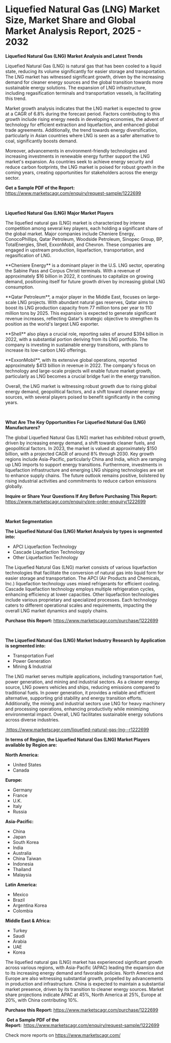 <p><h1>Liquefied Natural Gas (LNG) Market Size, Market Share and Global Market Analysis Report, 2025 - 2032</h1></p><p><strong>Liquefied Natural Gas (LNG) Market Analysis and Latest Trends</strong></p>
<p><p>Liquefied Natural Gas (LNG) is natural gas that has been cooled to a liquid state, reducing its volume significantly for easier storage and transportation. The LNG market has witnessed significant growth, driven by the increasing demand for cleaner energy sources and the global transition towards more sustainable energy solutions. The expansion of LNG infrastructure, including regasification terminals and transportation vessels, is facilitating this trend.</p><p>Market growth analysis indicates that the LNG market is expected to grow at a CAGR of 6.8% during the forecast period. Factors contributing to this growth include rising energy needs in developing economies, the advent of technology for efficient extraction and liquefaction, and enhanced global trade agreements. Additionally, the trend towards energy diversification, particularly in Asian countries where LNG is seen as a safer alternative to coal, significantly boosts demand.</p><p>Moreover, advancements in environment-friendly technologies and increasing investments in renewable energy further support the LNG market's expansion. As countries seek to achieve energy security and reduce carbon footprints, the LNG market is poised for robust growth in the coming years, creating opportunities for stakeholders across the energy sector.</p></p>
<p><strong>Get a Sample PDF of the Report:&nbsp;</strong> <a href="https://www.marketscagr.com/enquiry/request-sample/1222699?utm_campaign=1848&utm_medium=2&utm_source=Github&utm_content=ia&utm_term=05022025&utm_id=liquefied-natural-gas-lng">https://www.marketscagr.com/enquiry/request-sample/1222699</a></p>
<p>&nbsp;</p>
<p><strong>Liquefied Natural Gas (LNG) Major Market Players</strong></p>
<p><p>The liquefied natural gas (LNG) market is characterized by intense competition among several key players, each holding a significant share of the global market. Major companies include Cheniere Energy, ConocoPhillips, Qatar Petroleum, Woodside Petroleum, Sinopec Group, BP, TotalEnergies, Shell, ExxonMobil, and Chevron. These companies are engaged in upstream production, liquefaction, transportation, and regasification of LNG.</p><p>**Cheniere Energy** is a dominant player in the U.S. LNG sector, operating the Sabine Pass and Corpus Christi terminals. With a revenue of approximately $16 billion in 2022, it continues to capitalize on growing demand, positioning itself for future growth driven by increasing global LNG consumption.</p><p>**Qatar Petroleum**, a major player in the Middle East, focuses on large-scale LNG projects. With abundant natural gas reserves, Qatar aims to boost its LNG production capacity from 77 million tons per year to 110 million tons by 2025. This expansion is expected to generate significant revenue increases, reflecting Qatar's strategic objective to strengthen its position as the world's largest LNG exporter.</p><p>**Shell** also plays a crucial role, reporting sales of around $394 billion in 2022, with a substantial portion deriving from its LNG portfolio. The company is investing in sustainable energy transitions, with plans to increase its low-carbon LNG offerings.</p><p>**ExxonMobil**, with its extensive global operations, reported approximately $413 billion in revenue in 2022. The company's focus on technology and large-scale projects will enable future market growth, particularly as LNG becomes a crucial bridge fuel in the energy transition.</p><p>Overall, the LNG market is witnessing robust growth due to rising global energy demand, geopolitical factors, and a shift toward cleaner energy sources, with several players poised to benefit significantly in the coming years.</p></p>
<p>&nbsp;</p>
<p><strong>What Are The Key Opportunities For Liquefied Natural Gas (LNG) Manufacturers?</strong></p>
<p><p>The global Liquefied Natural Gas (LNG) market has exhibited robust growth, driven by increasing energy demand, a shift towards cleaner fuels, and geopolitical factors. In 2023, the market is valued at approximately $150 billion, with a projected CAGR of around 8% through 2030. Key growth regions include Asia-Pacific, particularly China and India, which are ramping up LNG imports to support energy transitions. Furthermore, investments in liquefaction infrastructure and emerging LNG shipping technologies are set to enhance supply chains. The future outlook remains positive, bolstered by rising industrial activities and commitments to reduce carbon emissions globally.</p></p>
<p><strong>Inquire or Share Your Questions If Any Before Purchasing This Report:</strong> <a href="https://www.marketscagr.com/enquiry/pre-order-enquiry/1222699?utm_campaign=1848&utm_medium=2&utm_source=Github&utm_content=ia&utm_term=05022025&utm_id=liquefied-natural-gas-lng">https://www.marketscagr.com/enquiry/pre-order-enquiry/1222699</a></p>
<p>&nbsp;</p>
<p><strong>Market Segmentation</strong></p>
<p><strong>The Liquefied Natural Gas (LNG) Market Analysis by types is segmented into:</strong></p>
<p><ul><li>APCI Liquefaction Technology</li><li>Cascade Liquefaction Technology</li><li>Other Liquefaction Technology</li></ul></p>
<p><p>The Liquefied Natural Gas (LNG) market consists of various liquefaction technologies that facilitate the conversion of natural gas into liquid form for easier storage and transportation. The APCI (Air Products and Chemicals, Inc.) liquefaction technology uses mixed refrigerants for efficient cooling. Cascade liquefaction technology employs multiple refrigeration cycles, enhancing efficiency at lower capacities. Other liquefaction technologies include various proprietary and specialized processes. Each technology caters to different operational scales and requirements, impacting the overall LNG market dynamics and supply chains.</p></p>
<p><strong>Purchase this Report:&nbsp;</strong><a href="https://www.marketscagr.com/purchase/1222699?utm_campaign=1848&utm_medium=2&utm_source=Github&utm_content=ia&utm_term=05022025&utm_id=liquefied-natural-gas-lng">https://www.marketscagr.com/purchase/1222699</a></p>
<p>&nbsp;</p>
<p><strong>The Liquefied Natural Gas (LNG) Market Industry Research by Application is segmented into:</strong></p>
<p><ul><li>Transportation Fuel</li><li>Power Generation</li><li>Mining & Industrial</li></ul></p>
<p><p>The LNG market serves multiple applications, including transportation fuel, power generation, and mining and industrial sectors. As a cleaner energy source, LNG powers vehicles and ships, reducing emissions compared to traditional fuels. In power generation, it provides a reliable and efficient alternative, supporting grid stability and energy transition efforts. Additionally, the mining and industrial sectors use LNG for heavy machinery and processing operations, enhancing productivity while minimizing environmental impact. Overall, LNG facilitates sustainable energy solutions across diverse industries.</p></p>
<p><a href="https://www.marketscagr.com/liquefied-natural-gas-lng--r1222699?utm_campaign=1848&utm_medium=2&utm_source=Github&utm_content=ia&utm_term=05022025&utm_id=liquefied-natural-gas-lng">&nbsp;https://www.marketscagr.com/liquefied-natural-gas-lng--r1222699</a></p>
<p><strong>In terms of Region, the Liquefied Natural Gas (LNG) Market Players available by Region are:</strong></p>
<p>
    <p> <strong> North America: </strong>
        <ul>
            <li>United States</li>
            <li>Canada</li>
        </ul>
        </p> 
    <p> <strong> Europe: </strong>
        <ul>
            <li>Germany</li>
            <li>France</li>
            <li>U.K.</li>
            <li>Italy</li>
            <li>Russia</li>
        </ul>
        </p> 
    <p> <strong> Asia-Pacific: </strong>
        <ul>
            <li>China</li>
            <li>Japan</li>
            <li>South Korea</li>
            <li>India</li>
            <li>Australia</li>
            <li>China Taiwan</li>
            <li>Indonesia</li>
            <li>Thailand</li>
            <li>Malaysia</li>
        </ul>
        </p> 
    <p> <strong> Latin America: </strong>
        <ul>
            <li>Mexico</li>
            <li>Brazil</li>
            <li>Argentina Korea</li>
            <li>Colombia</li>
        </ul>
        </p> 
    <p> <strong> Middle East & Africa: </strong>
        <ul>
            <li>Turkey</li>
            <li>Saudi</li>
            <li>Arabia</li>
            <li>UAE</li>
            <li>Korea</li>
        </ul>
    </p>
    </p>
<p><p>The liquefied natural gas (LNG) market has experienced significant growth across various regions, with Asia-Pacific (APAC) leading the expansion due to its increasing energy demand and favorable policies. North America and Europe are also witnessing substantial growth, propelled by advancements in production and infrastructure. China is expected to maintain a substantial market presence, driven by its transition to cleaner energy sources. Market share projections indicate APAC at 45%, North America at 25%, Europe at 20%, with China contributing 10%.</p></p>
<p><strong>Purchase this Report: </strong><a href="https://www.marketscagr.com/purchase/1222699?utm_campaign=1848&utm_medium=2&utm_source=Github&utm_content=ia&utm_term=05022025&utm_id=liquefied-natural-gas-lng">https://www.marketscagr.com/purchase/1222699</a></p>
<p>&nbsp;<strong>Get a Sample PDF of the Report:&nbsp;&nbsp;</strong><a href="https://www.marketscagr.com/enquiry/request-sample/1222699?utm_campaign=1848&utm_medium=2&utm_source=Github&utm_content=ia&utm_term=05022025&utm_id=liquefied-natural-gas-lng">https://www.marketscagr.com/enquiry/request-sample/1222699</a></p>
<p><strong></strong></p>
<p>Check more reports on <a href="https://www.marketscagr.com/?utm_campaign=1848&utm_medium=2&utm_source=Github&utm_content=ia&utm_term=05022025&utm_id=liquefied-natural-gas-lng">https://www.marketscagr.com/</a></p>